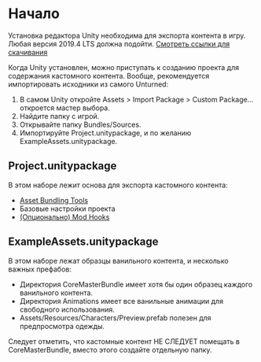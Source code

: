 Начало
===============

Установка редактора Unity необходима для экспорта контента в игру. Любая версия 2019.4 LTS должна подойти. [Смотреть ссылки для скачивания](https://unity3d.com/unity/qa/lts-releases?version=2019.4)

Когда Unity установлен, можно приступать к созданию проекта для содержания кастомного контента. Вообще, рекомендуется импортировать исходники из самого Unturned:

1. В самом Unity откройте Assets > Import Package > Custom Package... откроется мастер выбора.
1. Найдите папку с игрой.
3. Открывайте папку Bundles/Sources.
4. Импортируйте Project.unitypackage, и по желанию ExampleAssets.unitypackage.

Project.unitypackage
--------------------

В этом наборе лежит основа для экспорта кастомного контента:

- [Asset Bundling Tools](AssetBundles.md)
- Базовые настройки проекта
- [(Опционально) Mod Hooks](ModHooks.md)

ExampleAssets.unitypackage
--------------------------

В этом наборе лежат образцы ванильного контента, и несколько важных префабов:

- Директория CoreMasterBundle имеет хотя бы один образец каждого ванильного контента.
- Директория Animations имеет все ванильные анимации для свободного использования.
- Assets/Resources/Characters/Preview.prefab полезен для предпросмотра одежды.

Следует отметить, что кастомные контент НЕ СЛЕДУЕТ помещать в CoreMasterBundle, вместо этого создайте отдельную папку.

